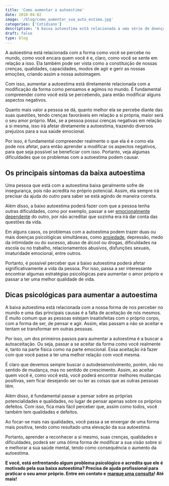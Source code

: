 ```yaml
---
title: 'Como aumentar a autoestima'
date: 2018-04-02
image: '/blog/como_aumentar_sua_auto_estima.jpg'
categories: ['Cotidiano']
description: 'A baixa autoestima está relacionada a uma série de doenças como depressão, transtornos alimentares e outros. Saiba como superar esse problema.'
draft: false
type: blog
---
```


A autoestima está relacionada com a forma como você se percebe no mundo, como você encara quem você é e, claro, como você se sente em relação a isso. Ela também pode ser vista como a constituição de nossas crenças, qualidades, capacidades, modos de agir e gerir as nossas emoções, criando assim a nossa autoimagem.

Com isso, aumentar a autoestima está diretamente relacionada com a modificação da forma como pensamos e agimos no mundo. É fundamental compreender como você está se percebendo, para então modificar alguns aspectos negativos.

Quanto mais valor a pessoa se dá, quanto melhor ela se percebe diante das suas questões, tendo crenças favoráveis em relação a si própria, maior será o seu amor próprio. Mas, se a pessoa possui crenças negativas em relação a si mesma, isso irá afetar diretamente a autoestima, trazendo diversos prejuízos para a sua saúde emocional.

Por isso, é fundamental compreender realmente o que ela é e como ela pode nos afetar, para então aprender a modificar os aspectos negativos, para que seja possível se beneficiar com isso. Portanto, veja algumas dificuldades que os problemas com a autoestima podem causar.

## **Os principais sintomas da baixa autoestima**

Uma pessoa que está com a autoestima baixa geralmente sofre de insegurança, pois não acredita no próprio potencial. Assim, ela sempre irá precisar da ajuda do outro para saber se está agindo de maneira correta.

Além disso, a baixo autoestima poderá fazer com que a pessoa tenha outras dificuldades, como por exemplo, passar a ser [emocionalmente dependente](https://www.semprefamilia.com.br/dependencia-emocional-por-que-acontece-e-quais-os-perigos/) do outro, por não acreditar que sozinha era irá dar conta das questões da vida.

Em alguns casos, os problemas com a autoestima podem trazer duas ou mais doenças psicológicas simultâneas, como [ansiedade](/ansiedade-o-mal-do-novo-seculo/), depressão, medo da intimidade ou do sucesso, abuso de álcool ou drogas, dificuldades na escola ou no trabalho, relacionamentos abusivos, disfunções sexuais, imaturidade emocional, entre outros.

Portanto, é possível perceber que a baixo autoestima poderá afetar significativamente a vida da pessoa. Por isso, passa a ser interessante encontrar algumas estratégias psicológicas para aumentar o amor próprio e passar a ter uma melhor qualidade de vida.

## **Dicas psicológicas para aumentar a autoestima**

A baixa autoestima está relacionada com a nossa forma de nos perceber no mundo e uma das principais causas é a falta de aceitação de nós mesmos. É muito comum que as pessoas estejam insatisfeitas com o próprio corpo, com a forma de ser, de pensar e agir. Assim, elas passam a não se aceitar e tentam se transformar em outras pessoas.

Por isso, um dos primeiros passos para aumentar a autoestima é a buscar a autoaceitação. Ou seja, passar a se aceitar da forma como você realmente é, tanto na parte física como na parte emocional. Essa aceitação irá fazer com que você passe a ter uma melhor relação com você mesma.

É claro que devemos sempre buscar o autodesenvolvimento, porém, não no sentido de mudança, mas no sentido de crescimento. Assim, ao aceitar quem você é, como você está, você poderá encontrar melhores mudanças positivas, sem ficar desejando ser ou ter as coisas que as outras pessoas têm.

Além disso, é fundamental passar a pensar sobre as próprias potencialidades e qualidades, no lugar de pensar apenas sobre os próprios defeitos. Com isso, fica mais fácil perceber que, assim como todos, você também tem qualidades e defeitos.

Ao focar-se mais nas qualidades, você passa a se enxergar de uma forma mais positiva, tendo como resultado uma elevação da sua autoestima.

Portanto, aprender a reconhecer a si mesmo, suas crenças, qualidades e dificuldades, poderá ser uma ótima forma de modificar a sua visão sobre si e melhorar a sua saúde mental, tendo como consequência o aumento da autoestima.

**E você, está enfrentando algum problema psicológico e acredita que ele é motivado pela sua baixa autoestima? Precisa de ajuda profissional para praticar o seu amor próprio. Entre em contato e** [**marque uma consulta**](/contato/)**! Até mais!**
